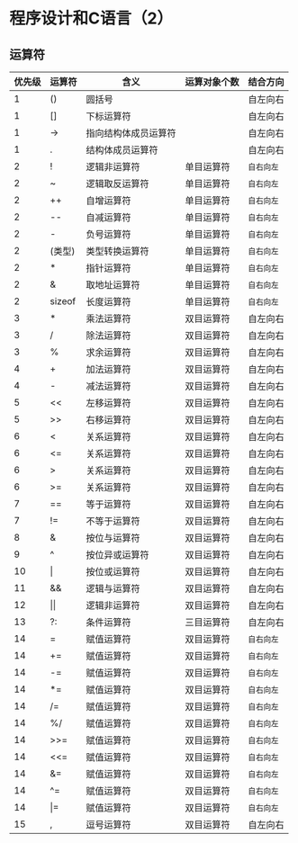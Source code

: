 # 程序设计和C语言（2）

## 运算符
| 优先级 | 运算符 | 含义                 | 运算对象个数 | 结合方向   |
| ------ | ------ | -------------------- | ------------ | ---------- |
| 1      | ()     | 圆括号               |              | 自左向右   |
| 1      | []     | 下标运算符           |              | 自左向右   |
| 1      | ->     | 指向结构体成员运算符 |              | 自左向右   |
| 1      | .      | 结构体成员运算符     |              | 自左向右   |
| 2      | !      | 逻辑非运算符         | 单目运算符   | `自右向左` |
| 2      | ~      | 逻辑取反运算符       | 单目运算符   | `自右向左` |
| 2      | ++     | 自增运算符           | 单目运算符   | `自右向左` |
| 2      | --     | 自减运算符           | 单目运算符   | `自右向左` |
| 2      | -      | 负号运算符           | 单目运算符   | `自右向左` |
| 2      | (类型) | 类型转换运算符       | 单目运算符   | `自右向左` |
| 2      | *      | 指针运算符           | 单目运算符   | `自右向左` |
| 2      | &      | 取地址运算符         | 单目运算符   | `自右向左` |
| 2      | sizeof | 长度运算符           | 单目运算符   | `自右向左` |
| 3      | *      | 乘法运算符           | 双目运算符   | 自左向右   |
| 3      | /      | 除法运算符           | 双目运算符   | 自左向右   |
| 3      | %      | 求余运算符           | 双目运算符   | 自左向右   |
| 4      | +      | 加法运算符           | 双目运算符   | 自左向右   |
| 4      | -      | 减法运算符           | 双目运算符   | 自左向右   |
| 5      | <<     | 左移运算符           | 双目运算符   | 自左向右   |
| 5      | >>     | 右移运算符           | 双目运算符   | 自左向右   |
| 6      | <      | 关系运算符           | 双目运算符   | 自左向右   |
| 6      | <=     | 关系运算符           | 双目运算符   | 自左向右   |
| 6      | >      | 关系运算符           | 双目运算符   | 自左向右   |
| 6      | >=     | 关系运算符           | 双目运算符   | 自左向右   |
| 7      | ==     | 等于运算符           | 双目运算符   | 自左向右   |
| 7      | !=     | 不等于运算符         | 双目运算符   | 自左向右   |
| 8      | &      | 按位与运算符         | 双目运算符   | 自左向右   |
| 9      | ^      | 按位异或运算符       | 双目运算符   | 自左向右   |
| 10     | \|     | 按位或运算符         | 双目运算符   | 自左向右   |
| 11     | &&     | 逻辑与运算符         | 双目运算符   | 自左向右   |
| 12     | \|\|   | 逻辑非运算符         | 双目运算符   | 自左向右   |
| 13     | ?:     | 条件运算符           | 三目运算符   | 自左向右   |
| 14     | =      | 赋值运算符           | 双目运算符   | `自右向左` |
| 14     | +=     | 赋值运算符           | 双目运算符   | `自右向左` |
| 14     | -=     | 赋值运算符           | 双目运算符   | `自右向左` |
| 14     | *=     | 赋值运算符           | 双目运算符   | `自右向左` |
| 14     | /=     | 赋值运算符           | 双目运算符   | `自右向左` |
| 14     | %/     | 赋值运算符           | 双目运算符   | `自右向左` |
| 14     | >>=    | 赋值运算符           | 双目运算符   | `自右向左` |
| 14     | <<=    | 赋值运算符           | 双目运算符   | `自右向左` |
| 14     | &=     | 赋值运算符           | 双目运算符   | `自右向左` |
| 14     | ^=     | 赋值运算符           | 双目运算符   | `自右向左` |
| 14     | \|=    | 赋值运算符           | 双目运算符   | `自右向左` |
| 15     | ,      | 逗号运算符           | 双目运算符   | 自左向右   |


